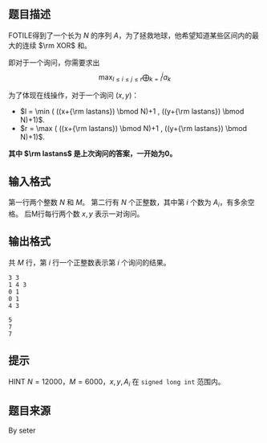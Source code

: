 

## 题目描述
FOTILE得到了一个长为 $N$ 的序列 $A$，为了拯救地球，他希望知道某些区间内的最大的连续 $\rm XOR$ 和。

即对于一个询问，你需要求出 
$$\max_{l\le i\le j\le r}\bigoplus_{k=i}^{j} a_k$$

为了体现在线操作，对于一个询问 $(x,y)$：
- $l = \min ( ((x+{\rm lastans}) \bmod N)+1 , ((y+{\rm lastans}) \bmod N)+1)$.
- $r = \max ( ((x+{\rm lastans}) \bmod N)+1 , ((y+{\rm lastans}) \bmod N)+1)$.

**其中 $\rm lastans$ 是上次询问的答案，一开始为0。** 
## 输入格式
第一行两个整数 $N$ 和 $M$。
第二行有 $N$ 个正整数，其中第 $i$ 个数为 $A_i$，有多余空格。
后M行每行两个数 $x,y$ 表示一对询问。
## 输出格式 
共 $M$ 行，第 $i$ 行一个正整数表示第 $i$ 个询问的结果。

```input1
3 3
1 4 3
0 1
0 1
4 3

```
```output1
5
7
7
```

## 提示
HINT
$N=12000$，$M=6000$，$x,y,A_i$ 在 `signed long int` 范围内。
## 题目来源
By seter


